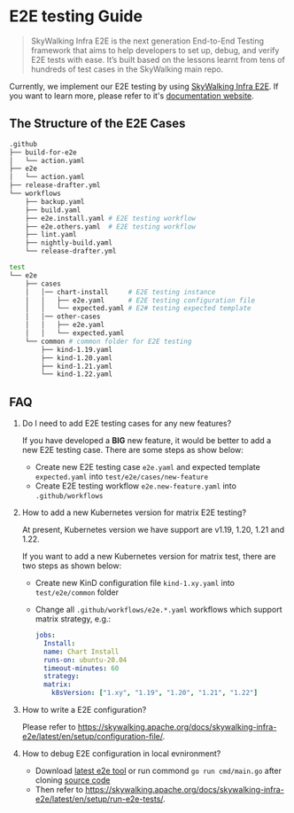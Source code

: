 # E2E testing Guide

> SkyWalking Infra E2E is the next generation End-to-End Testing framework that aims to help developers to set up, debug, and verify E2E tests with ease. It’s built based on the lessons learnt from tens of hundreds of test cases in the SkyWalking main repo.

Currently, we implement our E2E testing by using [SkyWalking Infra E2E](https://github.com/apache/skywalking-infra-e2e). If you want to learn more, please refer to it's [documentation website](https://skywalking.apache.org/docs/skywalking-infra-e2e/latest/readme/).

## The Structure of the E2E Cases

```bash
.github
├── build-for-e2e
│   └── action.yaml
├── e2e
│   └── action.yaml
├── release-drafter.yml
└── workflows
    ├── backup.yaml
    ├── build.yaml
    ├── e2e.install.yaml # E2E testing workflow
    ├── e2e.others.yaml  # E2E testing workflow
    ├── lint.yaml
    ├── nightly-build.yaml
    └── release-drafter.yml

test
└── e2e
    ├── cases
    │   │── chart-install     # E2E testing instance
    │   │   ├── e2e.yaml      # E2E testing configuration file
    │   │   └── expected.yaml # E2# testing expected template
    │   │── other-cases
    │   │   ├── e2e.yaml
    │   │   └── expected.yaml
    └── common # common folder for E2E testing
        ├── kind-1.19.yaml
        ├── kind-1.20.yaml
        ├── kind-1.21.yaml
        └── kind-1.22.yaml
```

## FAQ

1. Do I need to add E2E testing cases for any new features?

   If you have developed a **BIG** new feature, it would be better to add a new E2E testing case. There are some steps as show below:

   - Create new E2E testing case `e2e.yaml` and expected template `expected.yaml` into `test/e2e/cases/new-feature`
   - Create E2E testing workflow `e2e.new-feature.yaml` into `.github/workflows`

2. How to add a new Kubernetes version for matrix E2E testing?

   At present, Kubernetes version we have support are v1.19, 1.20, 1.21 and 1.22.

   If you want to add a new Kubernetes version for matrix test, there are two steps as shown below:

   - Create new KinD configuration file `kind-1.xy.yaml` into `test/e2e/common` folder
   - Change all `.github/workflows/e2e.*.yaml` workflows which support matrix strategy, e.g.:

     ```yaml
     jobs:
       Install:
       name: Chart Install
       runs-on: ubuntu-20.04
       timeout-minutes: 60
       strategy:
       matrix:
         k8sVersion: ["1.xy", "1.19", "1.20", "1.21", "1.22"]
     ```

3. How to write a E2E configuration?

   Please refer to <https://skywalking.apache.org/docs/skywalking-infra-e2e/latest/en/setup/configuration-file/>.

4. How to debug E2E configuration in local evnironment?

   - Download [latest e2e tool](https://www.apache.org/dyn/closer.cgi/skywalking/infra-e2e) or run commond `go run cmd/main.go` after cloning [source code](https://github.com/apache/skywalking-infra-e2e)
   - Then refer to <https://skywalking.apache.org/docs/skywalking-infra-e2e/latest/en/setup/run-e2e-tests/>.
